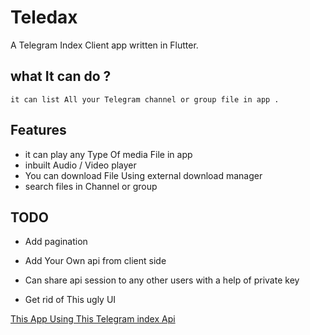 # Teledax

A Telegram Index Client app written in Flutter.

## what It can do ?

    it can list All your Telegram channel or group file in app .

## Features

- it can play any Type Of media File in app
- inbuilt Audio / Video player
- You can download File Using external download manager
- search files in Channel or group

## TODO

- Add pagination
- Add Your Own api from client side
- Can share api session to any other users with a help of private key

- Get rid of This ugly UI

[This App Using This Telegram index Api ](https://github.com/odysseusmax/tg-index)

